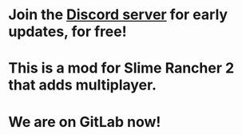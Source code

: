# Join the [Discord server](https://discord.gg/a7wfBw5feU) for early updates, for free!

# This is a mod for Slime Rancher 2 that adds multiplayer.

# We are on GitLab now!
